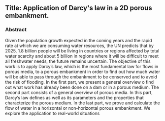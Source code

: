 ## Title: Application of Darcy's law in a 2D porous embankment.

### Abstract

Given the population growth expected in the coming years and the rapid rate at which we are consuming water resources, the UN predicts that by 2025, 1.8 billion people will be living in countries or regions affected by total water scarcity and about 5 billion in regions where it will be difficult to meet all freshwater needs, the future remains uncertain. The objective of this work is to apply Darcy’s law, which is the most fundamental law for flows in porous media, to a porous
embankment in order to find out how much water will be able to pass through the embankment to be conserved and to avoid the risk of flooding. In the first part, we present a general overview o find out what work has already been done on a dam or in a porous medium. The second part consists of a general overview of porous media. In this part, Darcy’s law defines as well as its parameters and the properties that characterize the porous medium. In the last part, we prove and calculate the flow of water in a horizontal or non-horizontal porous embankment. We explore the application to real-world situations
